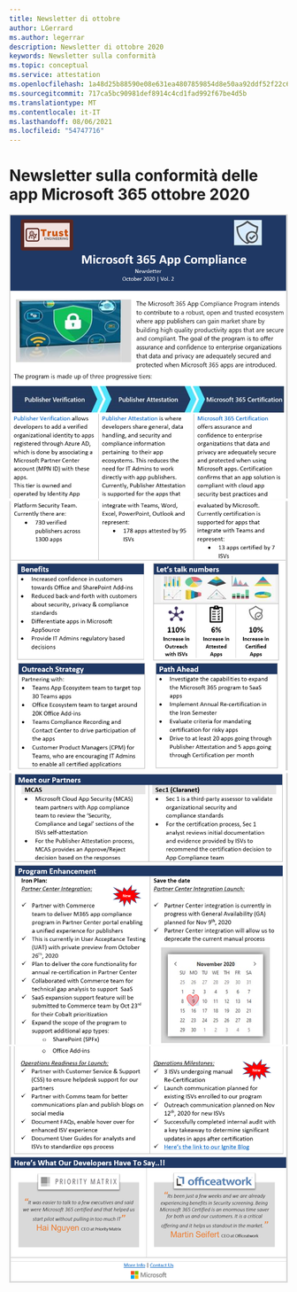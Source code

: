 ```yaml
---
title: Newsletter di ottobre
author: LGerrard
ms.author: legerrar
description: Newsletter di ottobre 2020
keywords: Newsletter sulla conformità
ms.topic: conceptual
ms.service: attestation
ms.openlocfilehash: 1a48d25b88590e08e631ea4807859854d8e50aa92ddf52f22c652facc5fcfd6b
ms.sourcegitcommit: 717ca5bc90981def8914c4cd1fad992f67be4d5b
ms.translationtype: MT
ms.contentlocale: it-IT
ms.lasthandoff: 08/06/2021
ms.locfileid: "54747716"
---
```

# <a name="october-2020-microsoft-365-app-compliance-newsletter"></a>Newsletter sulla conformità delle app Microsoft 365 ottobre 2020

![Testo alternativo ](../media/Oct_SS1_New.png)
 ![ Testo alternativo Testo alternativo ](../media/Oct_SS2.PNG)
 ![ ](../media/Oct_SS3.PNG)
 ![ Testo alternativo](../media/Oct_SS4.PNG)

